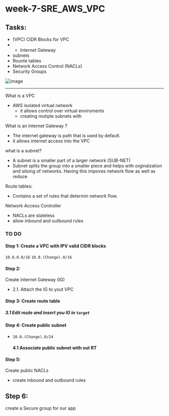 # week-7-SRE_AWS_VPC 

## Tasks:

- (VPC) CIDR Blocks for VPC
- - Internet Gateway 
- subnets 
- Rounte tables 
- Network Access Control (NACLs)
- Security Groups 


![image](https://user-images.githubusercontent.com/17476059/132219539-c66623d9-c7d5-4ad9-90ff-594b3f01fcf8.png)

___
What is a VPC 
- AWS isolated virtual network 
    - it allows control over virtual enviroments 
    - creating mutiple subnets with 

What is an Internet Gateway ?
- The internet gateway is path that is used by default.
- it allows internet access into the VPC 

what is a subnet?
- A subnet is a smaller part of a larger network (SUB-NET)
- Subnet splits the group into a smaller piece and helps with orginalzation and siloing of networks. Having this impoves network flow as well as reduce 

Route tables:
- Contains a set of rules that determin network flow. 

Network Access Controller
- NACLs are stateless 
- allow inbound and outbound rules 


### TO DO
#### Step 1: Create a VPC with IPV valid CIDR blocks 
`10.0.0.0/16`
`10.0.(Change).0/16`

#### Step 2: 
Create Internet Gateway (IG)   
- 2.1. Attach the IG to yout VPC

#### Step 3: Create route table 
##### 3.1 Edit route and insert you IG in `target`

#### Step 4: Create public subnet 
-  `10.0.(Change).0/24`
    #### 4.1 Associate public subnet with out RT 
#### Step 5:
Create public NACLs 
- create inbound and outbound rules 
## Step 6:
create a Secure group  for our app
